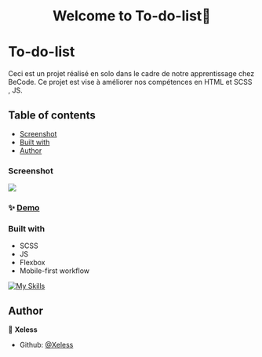 <h1 align="center">Welcome to To-do-list👋</h1>
<p>
</p>

# To-do-list

Ceci est un projet réalisé en solo dans le cadre de notre apprentissage chez BeCode. Ce projet est vise à améliorer nos compétences en HTML et SCSS , JS.


## Table of contents

  - [Screenshot](#screenshot)
  - [Built with](#built-with)
- [Author](#author)



### Screenshot
<img src="https://image.noelshack.com/fichiers/2024/32/3/1723019153-capture-d-cran-7-8-2024-12413-xeless-github-io.jpeg"></img>

### ✨ [Demo](https://xeless.github.io/to-do-list/)

### Built with

- SCSS
- JS
- Flexbox
- Mobile-first workflow

[![My Skills](https://skillicons.dev/icons?i=html,sass,js)](https://skillicons.dev)

## Author

👤 **Xeless**

* Github: [@Xeless](https://github.com/Xeless)

